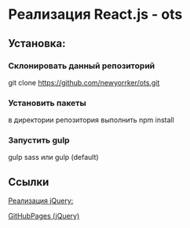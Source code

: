 Реализация React.js - ots
===========================================

## Установка:

### Склонировать данный репозиторий
git clone https://github.com/newyorrker/ots.git

### Установить пакеты
в директории репозитория выполнить npm install

### Запустить gulp
gulp sass
или
gulp (default)

## Ссылки

[Реализация  jQuery: ](https://github.com/newyorrker/ots/tree/master "Реализация  jQuery")

[GitHubPages (jQuery) ](https://newyorrker.github.io/ots/public/ "GitHubPages")
